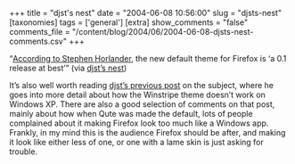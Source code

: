 +++
title = "djst's nest"
date = "2004-06-08 10:56:00"
slug = "djsts-nest"
[taxonomies]
tags = ['general']
[extra]
show_comments = "false"
comments_file = "/content/blog/2004/06/2004-06-08-djsts-nest-comments.csv"
+++

<q cite="http://weblogs.mozillazine.org/djst/archives/005650.html">[According to Stephen Horlander](http://forums.mozillazine.org/viewtopic.php?p=565298#565298), the new default theme for Firefox is ‘a 0.1 release at best’</q> (via [djst’s nest](http://weblogs.mozillazine.org/djst/archives/005650.html))

<ins datetime=""></ins>

It’s also well worth reading [djst’s previous post](http://weblogs.mozillazine.org/djst/archives/005647.html) on the subject, where he goes into more detail about how the Winstripe theme doesn’t work on Windows XP. There are also a good selection of comments on that post, mainly about how when Qute was made the default, lots of people complained about it making Firefox look too much like a Windows app. Frankly, in my mind this is the audience Firefox should be after, and making it look like either less of one, or one with a lame skin is just asking for trouble.
